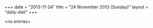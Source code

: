 +++
date = "2013-11-24"
title = "24 November 2013 (Sunday)"
layout = "daily-diet"
+++

<p>&lt;no entries&gt;</p>